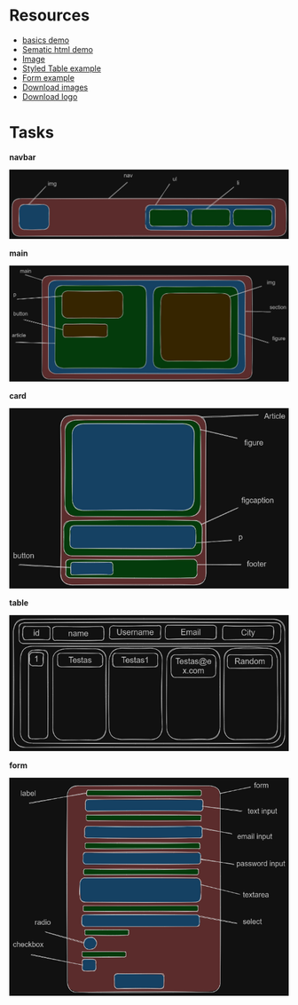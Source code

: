 # Resources

- [basics demo](https://codesandbox.io/s/html-basics-647tsc)
- [Sematic html demo](https://codesandbox.io/s/onepage-forked-3fvgcr?file=/index.html)
- [Image](https://codesandbox.io/s/image-wcgdcp?file=/index.html)
- [Styled Table example](https://codesandbox.io/s/table-yx5c4m)
- [Form example](https://codesandbox.io/s/focused-monad-nwjo2q?file=/index.html)
- [Download images](https://unsplash.com/)
- [Download logo](https://www.freepik.com/free-photos-vectors/logo)

# Tasks

**navbar**

![navbar](./images/navbar.png)

**main**

![main](./images/main.png)

**card**

![card](./images/card.png)

**table**

![table](./images/table.png)

**form**

![form](./images/form.png)